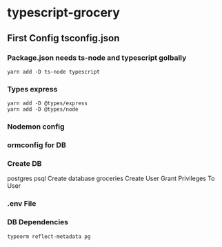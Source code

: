 # typescript-grocery
## First Config tsconfig.json

### Package.json needs ts-node and typescript golbally
```
yarn add -D ts-node typescript
```
### Types express
```
yarn add -D @types/express
yarn add -D @types/node
```
### Nodemon config
### ormconfig for DB
### Create DB
postgres psql
Create database groceries
Create User
Grant Privileges To User

### .env File

### DB Dependencies
```
typeorm reflect-metadata pg
```